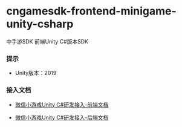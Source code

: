 # cngamesdk-frontend-minigame-unity-csharp
中手游SDK 前端Unity C#版本SDK

### 提示
- Unity版本：2019

### 接入文档
- [微信小游戏Unity C#研发接入-前端文档](https://cngamesdk.51baocuo.com/docs/_book/md/cp/frontend/minigame/minigame_csharp.html)

- [微信小游戏Unity C#研发接入-后端文档](https://cngamesdk.51baocuo.com/docs/_book/md/cp/backend/minigame/minigame_backend.html)
